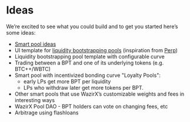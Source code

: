 # Ideas

We’re excited to see what you could build and to get you started here’s some ideas:

* [Smart pool ideas](https://app.gitbook.com/@balancer/s/balancer/~/drafts/-MHuBkdyygP9En7KTcm4/guides/smart-pool-templates-gui)
* UI template for [liquidity bootstrapping pools](https://balancer.finance/2020/03/04/building-liquidity-into-token-distribution/) \(inspiration from [Perp](https://medium.com/@perpetualprotocol/everything-you-need-to-know-about-the-first-liquidity-bootstrapping-pool-lbp-60a61b368c82)\)
* Liquidity bootstrapping pool template with configurable curve
* Trading between a BPT and one of its underlying tokens \(e.g. BTC++/WBTC\)
* Smart pool with incentivized bonding curve "Loyalty Pools":
  * early LPs get more BPT per liquidity
  * LPs who withdraw later get more tokens per BPT.
* Other smart pools that use WazirX’s customizable weights and fees in interesting ways
* WazirX Pool DAO - BPT holders can vote on changing fees, etc
* Arbitrage using flashloans

